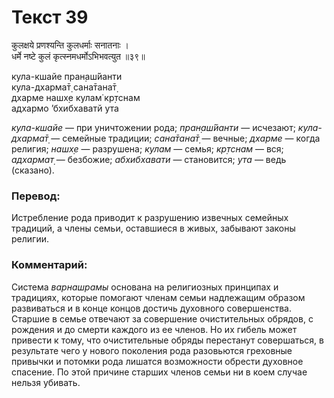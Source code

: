 # Текст 39

कुलक्षये प्रणश्यन्ति कुलधर्माः सनातनाः ।  
धर्मे नष्टे कुलं कृत्स्नमधर्मोऽभिभवत्युत ॥३९॥

кула-кшайе пран̣аш́йанти  
кула-дхарма̄т̣ сана̄тана̄т̣  
дхарме нашх̣е кулам̇ кр̣тснам  
адхармо ’бхибхаватй ута

_кула-кшайе_ — при уничтожении рода; _пран̣аш́йанти_ — исчезают; _кула-дхарма̄т̣_ — семейные традиции; _сана̄тана̄т̣_ — вечные; _дхарме_ — когда религия; _нашх̣е_ — разрушена; _кулам_ — семья; _кр̣тснам_ — вся; _адхармат̣_ — безбожие; _абхибхавати_ — становится; _ута_ — ведь (сказано).

### Перевод:

Истребление рода приводит к разрушению извечных семейных традиций, а члены семьи, оставшиеся в живых, забывают законы религии.

### Комментарий:

Система _варнашрамы_ основана на религиозных принципах и традициях, которые помогают членам семьи надлежащим образом развиваться и в конце концов достичь духовного совершенства. Старшие в семье отвечают за совершение очистительных обрядов, с рождения и до смерти каждого из ее членов. Но их гибель может привести к тому, что очистительные обряды перестанут совершаться, в результате чего у нового поколения рода разовьются греховные привычки и потомки рода лишатся возможности обрести духовное спасение. По этой причине старших членов семьи ни в коем случае нельзя убивать.